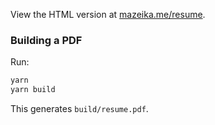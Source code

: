 View the HTML version at [mazeika.me/resume](https://mazeika.me/resume).

### Building a PDF

Run:

```bash
yarn
yarn build
```

This generates `build/resume.pdf`.
